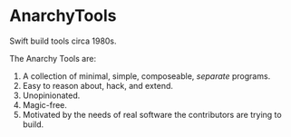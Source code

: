 # AnarchyTools
Swift build tools circa 1980s.

The Anarchy Tools are:

1.  A collection of minimal, simple, composeable, *separate* programs.
2.  Easy to reason about, hack, and extend.
3.  Unopinionated.
4.  Magic-free.
5.  Motivated by the needs of real software the contributors are trying to build.
